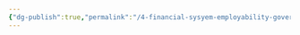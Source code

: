 ```yaml
---
{"dg-publish":true,"permalink":"/4-financial-sysyem-employability-governemnt-t-ax-rent-pr-operty-law-retirement/1-empoyability/jobs/acomodation/untitled/","noteIcon":"2"}
---
```


